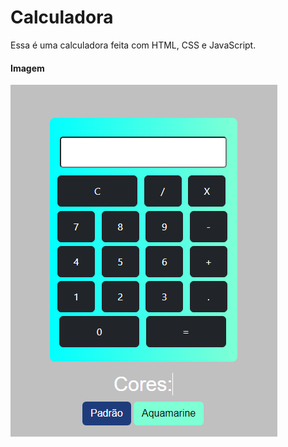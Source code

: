 # Calculadora
Essa é uma calculadora feita com HTML, CSS e JavaScript.
     
#### Imagem 

![Logo do Projeto](img/capa.png)
